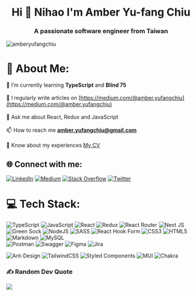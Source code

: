 <h1 align="center">Hi 👋 Nihao I'm Amber Yu-fang Chiu</h1>
<h3 align="center">A passionate software engineer from Taiwan</h3>

<p align="left"> <img src="https://komarev.com/ghpvc/?username=amberyufangchiu&label=Profile%20views&color=0e75b6&style=flat" alt="amberyufangchiu" /> </p>

# 💫 About Me:
🌱 I’m currently learning **TypeScript** and **Blind 75**<br><br>📝 I regularly write articles on [https://medium.com/@amber.yufangchiu](https://medium.com/@amber.yufangchiu)<br><br>💬 Ask me about React, Redux and JavaScript<br><br>📫 How to reach me **amber.yufangchiu@gmail.com**<br><br>📄 Know about my experiences [My CV](https://drive.google.com/file/d/1_RaWhdq6dqAAE8m0BtePJDRv_DbyxVoS/view?usp=sharing)


## 🌐 Connect with me: 
[![LinkedIn](https://img.shields.io/badge/LinkedIn-%230077B5.svg?logo=linkedin&logoColor=white)](https://linkedin.com/in/amber-yufang-chiu) 
[![Medium](https://img.shields.io/badge/Medium-12100E?logo=medium&logoColor=white)](https://medium.com/@@amber.yufangchiu) 
[![Stack Overflow](https://img.shields.io/badge/-Stackoverflow-FE7A16?logo=stack-overflow&logoColor=white)](https://stackoverflow.com/users/19348803) 
[![Twitter](https://img.shields.io/badge/Twitter-%231DA1F2.svg?logo=Twitter&logoColor=white)](https://twitter.com/AmberYuFangChiu) 

# 💻 Tech Stack:
![TypeScript](https://img.shields.io/badge/typescript-%23007ACC.svg?style=for-the-badge&logo=typescript&logoColor=white) 
![JavaScript](https://img.shields.io/badge/javascript-%23323330.svg?style=for-the-badge&logo=javascript&logoColor=%23F7DF1E) 
![React](https://img.shields.io/badge/react-%2320232a.svg?style=for-the-badge&logo=react&logoColor=%2361DAFB) 
![Redux](https://img.shields.io/badge/redux-%23593d88.svg?style=for-the-badge&logo=redux&logoColor=white) 
![React Router](https://img.shields.io/badge/React_Router-CA4245?style=for-the-badge&logo=react-router&logoColor=white) 
![Next JS](https://img.shields.io/badge/Next-black?style=for-the-badge&logo=next.js&logoColor=white) 
![Green Sock](https://img.shields.io/badge/green%20sock-88CE02?style=for-the-badge&logo=greensock&logoColor=white) 
![NodeJS](https://img.shields.io/badge/node.js-6DA55F?style=for-the-badge&logo=node.js&logoColor=white) 
![SASS](https://img.shields.io/badge/SASS-hotpink.svg?style=for-the-badge&logo=SASS&logoColor=white) 
![React Hook Form](https://img.shields.io/badge/React%20Hook%20Form-%23EC5990.svg?style=for-the-badge&logo=reacthookform&logoColor=white)
![CSS3](https://img.shields.io/badge/css3-%231572B6.svg?style=for-the-badge&logo=css3&logoColor=white) 
![HTML5](https://img.shields.io/badge/html5-%23E34F26.svg?style=for-the-badge&logo=html5&logoColor=white) 
![Markdown](https://img.shields.io/badge/markdown-%23000000.svg?style=for-the-badge&logo=markdown&logoColor=white) 
![MySQL](https://img.shields.io/badge/mysql-%2300f.svg?style=for-the-badge&logo=mysql&logoColor=white) 	
![Postman](https://img.shields.io/badge/Postman-FF6C37?style=for-the-badge&logo=postman&logoColor=white) 
![Swagger](https://img.shields.io/badge/-Swagger-%23Clojure?style=for-the-badge&logo=swagger&logoColor=white)
![Figma](https://img.shields.io/badge/figma-%23F24E1E.svg?style=for-the-badge&logo=figma&logoColor=white) 
![Jira](https://img.shields.io/badge/jira-%230A0FFF.svg?style=for-the-badge&logo=jira&logoColor=white)

![Ant-Design](https://img.shields.io/badge/-AntDesign-%230170FE?style=for-the-badge&logo=ant-design&logoColor=white) 
![TailwindCSS](https://img.shields.io/badge/tailwindcss-%2338B2AC.svg?style=for-the-badge&logo=tailwind-css&logoColor=white) 
![Styled Components](https://img.shields.io/badge/styled--components-DB7093?style=for-the-badge&logo=styled-components&logoColor=white) 
![MUI](https://img.shields.io/badge/MUI-%230081CB.svg?style=for-the-badge&logo=mui&logoColor=white)
![Chakra](https://img.shields.io/badge/chakra-%234ED1C5.svg?style=for-the-badge&logo=chakraui&logoColor=white) 

### ✍️ Random Dev Quote
![](https://quotes-github-readme.vercel.app/api?type=horizontal&theme=tokyonight)

